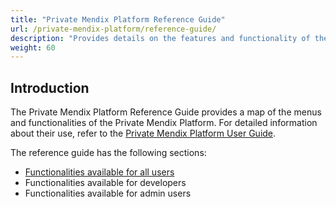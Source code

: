 ```yaml
---
title: "Private Mendix Platform Reference Guide"
url: /private-mendix-platform/reference-guide/
description: "Provides details on the features and functionality of the Private Mendix Platform."
weight: 60
---
```


## Introduction

The Private Mendix Platform Reference Guide provides a map of the menus and functionalities of the Private Mendix Platform. For detailed information about their use, refer to the [Private Mendix Platform User Guide](/private-mendix-platform/user-guide/).

The reference guide has the following sections:

* [Functionalities available for all users](/private-mendix-platform/reference-guide/common/)
* Functionalities available for developers
* Functionalities available for admin users
